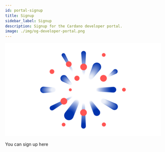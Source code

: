 ```yaml
---
id: portal-signup
title: Signup
sidebar_label: Signup
description: Signup for the Cardano developer portal.
image: ./img/og-developer-portal.png
---
```


![img](../static/img/logo.svg)
 
You can sign up here
